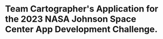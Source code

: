 # Team Cartographer's Application for the 2023 NASA Johnson Space Center App Development Challenge. 

